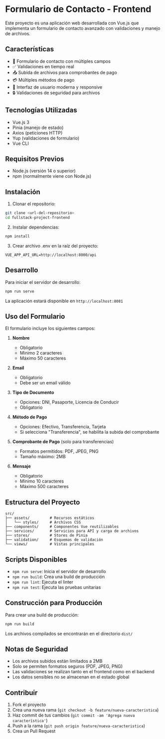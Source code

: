# Formulario de Contacto - Frontend

Este proyecto es una aplicación web desarrollada con Vue.js que implementa un formulario de contacto avanzado con validaciones y manejo de archivos.

## Características

- 📝 Formulario de contacto con múltiples campos
- ✅ Validaciones en tiempo real
- 📤 Subida de archivos para comprobantes de pago
- 💳 Múltiples métodos de pago
- 🎨 Interfaz de usuario moderna y responsive
- 🔒 Validaciones de seguridad para archivos

## Tecnologías Utilizadas

- Vue.js 3
- Pinia (manejo de estado)
- Axios (peticiones HTTP)
- Yup (validaciones de formulario)
- Vue CLI

## Requisitos Previos

- Node.js (versión 14 o superior)
- npm (normalmente viene con Node.js)

## Instalación

1. Clonar el repositorio:
```bash
git clone <url-del-repositorio>
cd fullstack-project-frontend
```

2. Instalar dependencias:
```bash
npm install
```

3. Crear archivo .env en la raíz del proyecto:
```env
VUE_APP_API_URL=http://localhost:8000/api
```

## Desarrollo

Para iniciar el servidor de desarrollo:

```bash
npm run serve
```

La aplicación estará disponible en `http://localhost:8081`

## Uso del Formulario

El formulario incluye los siguientes campos:

1. **Nombre**
   - Obligatorio
   - Mínimo 2 caracteres
   - Máximo 50 caracteres

2. **Email**
   - Obligatorio
   - Debe ser un email válido

3. **Tipo de Documento**
   - Opciones: DNI, Pasaporte, Licencia de Conducir
   - Obligatorio

4. **Método de Pago**
   - Opciones: Efectivo, Transferencia, Tarjeta
   - Si selecciona "Transferencia", se habilita la subida del comprobante

5. **Comprobante de Pago** (solo para transferencias)
   - Formatos permitidos: PDF, JPEG, PNG
   - Tamaño máximo: 2MB

6. **Mensaje**
   - Obligatorio
   - Mínimo 10 caracteres
   - Máximo 500 caracteres

## Estructura del Proyecto

```
src/
├── assets/         # Recursos estáticos
│   └── styles/     # Archivos CSS
├── components/     # Componentes Vue reutilizables
├── services/       # Servicios para API y carga de archivos
├── stores/         # Stores de Pinia
├── validation/     # Esquemas de validación
└── views/          # Vistas principales
```

## Scripts Disponibles

- `npm run serve`: Inicia el servidor de desarrollo
- `npm run build`: Crea una build de producción
- `npm run lint`: Ejecuta el linter
- `npm run test`: Ejecuta las pruebas unitarias

## Construcción para Producción

Para crear una build de producción:

```bash
npm run build
```

Los archivos compilados se encontrarán en el directorio `dist/`

## Notas de Seguridad

- Los archivos subidos están limitados a 2MB
- Solo se permiten formatos seguros (PDF, JPEG, PNG)
- Las validaciones se realizan tanto en el frontend como en el backend
- Los datos sensibles no se almacenan en el estado global

## Contribuir

1. Fork el proyecto
2. Crea una nueva rama (`git checkout -b feature/nueva-caracteristica`)
3. Haz commit de tus cambios (`git commit -am 'Agrega nueva característica'`)
4. Push a la rama (`git push origin feature/nueva-caracteristica`)
5. Crea un Pull Request